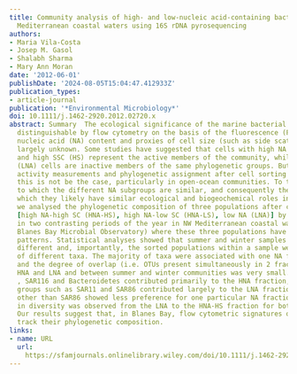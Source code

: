 ```yaml
---
title: Community analysis of high‐ and low‐nucleic acid‐containing bacteria in NW
  Mediterranean coastal waters using 16S rDNA pyrosequencing
authors:
- Maria Vila‐Costa
- Josep M. Gasol
- Shalabh Sharma
- Mary Ann Moran
date: '2012-06-01'
publishDate: '2024-08-05T15:04:47.412933Z'
publication_types:
- article-journal
publication: '*Environmental Microbiology*'
doi: 10.1111/j.1462-2920.2012.02720.x
abstract: Summary  The ecological significance of the marine bacterial populations
  distinguishable by flow cytometry on the basis of the fluorescence (FL) of their
  nucleic acid (NA) content and proxies of cell size (such as side scatter, SSC) remains
  largely unknown. Some studies have suggested that cells with high NA (HNA) content
  and high SSC (HS) represent the active members of the community, while the low NA
  (LNA) cells are inactive members of the same phylogenetic groups. But group‐specific
  activity measurements and phylogenetic assignment after cell sorting have suggested
  this is not be the case, particularly in open‐ocean communities. To test the extent
  to which the different NA subgroups are similar, and consequently the extent to
  which they likely have similar ecological and biogeochemical roles in the environment,
  we analysed the phylogenetic composition of three populations after cell sorting
  [high NA‐high SC (HNA‐HS), high NA‐low SC (HNA‐LS), low NA (LNA)] by 454 pyrosequencing
  in two contrasting periods of the year in NW Mediterranean coastal waters (BBMO,
  Blanes Bay Microbial Observatory) where these three populations have recurrent seasonal
  patterns. Statistical analyses showed that summer and winter samples were significantly
  different and, importantly, the sorted populations within a sample were composed
  of different taxa. The majority of taxa were associated with one NA fraction only,
  and the degree of overlap (i.e. OTUs present simultaneously in 2 fractions) between
  HNA and LNA and between summer and winter communities was very small. Rhodobacterales
  , SAR116 and Bacteroidetes contributed primarily to the HNA fraction, whereas other
  groups such as SAR11 and SAR86 contributed largely to the LNA fractions. Gammaproteobacteria
  other than SAR86 showed less preference for one particular NA fraction. An increase
  in diversity was observed from the LNA to the HNA‐HS fraction for both sample dates.
  Our results suggest that, in Blanes Bay, flow cytometric signatures of natural communities
  track their phylogenetic composition.
links:
- name: URL
  url: 
    https://sfamjournals.onlinelibrary.wiley.com/doi/10.1111/j.1462-2920.2012.02720.x
---
```

